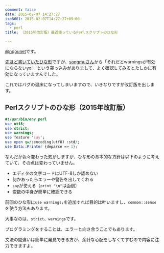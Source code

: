```yaml
---
comment: false
date: 2015-02-07 14:27:27
iso8601: 2015-02-07T14:27:27+09:00
tags:
  - perl
title: （2015年改訂版）最近使っているPerlスクリプトのひな形

---
```


<p><a href="https://twitter.com/nqounet">@nqounet</a>です。</p>

<p><a href="https://www.nqou.net/2015/02/07/081045" title="（2015年版）最近使っているPerlスクリプトのひな形">先ほど書いていたひな形</a>ですが、<a href="https://twitter.com/songmu">songmuさん</a>から「それだとwarningsが有効にならないyo!」という突っ込みがありまして、よく確認してみるとたしかに有効になっていませんでした。</p>

<p>これではバグの温床になってしまいますので、いきなりですが改訂版を出します。</p>



<h2>Perlスクリプトのひな形（2015年改訂版）</h2>

```perl
#!/usr/bin/env perl
use utf8;
use strict;
use warnings;
use feature 'say';
use open qw/:encoding(utf8) :std/;
use Data::Printer {deparse => 1};
```


<p>なんだか色々変わった気がしますが、ひな形の基本的な方針は以下のように考えていて、その点は変わっていません。</p>

<ul>
<li>エディタの文字コードはUTF-8しか認めない</li>
<li>何かあったらエラーや警告を出してくれる</li>
<li><code>say</code>が使える（<code>print "\n"</code>は面倒）</li>
<li>変数の中身が簡単に確認できる</li>
</ul>

<p>前回のひな形に<code>use warnings;</code>を追加すれば目的は叶いますし、<code>common::sense</code>を使う方法もあります。</p>

<p>大事なのは、<code>strict</code>、<code>warnings</code>です。</p>

<p>プログラミングをすることは、エラーと向き合うことでもあります。</p>

<p>文法の間違いは簡単に発見できる方が、余計な心配をしなくてすむので内容に注力できますよ。</p>
    	